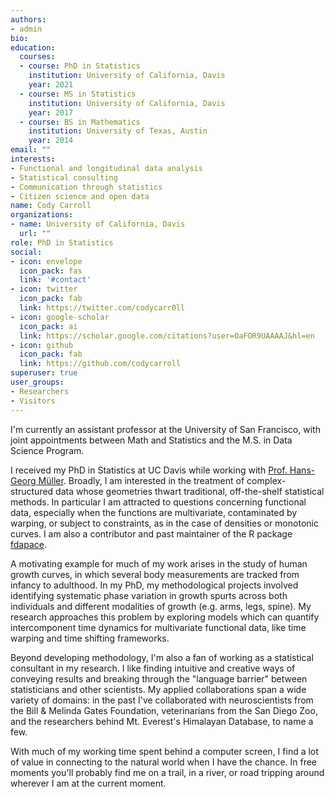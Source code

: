```yaml
---
authors:
- admin
bio:
education:
  courses:
  - course: PhD in Statistics 
    institution: University of California, Davis
    year: 2021
  - course: MS in Statistics
    institution: University of California, Davis 
    year: 2017
  - course: BS in Mathematics
    institution: University of Texas, Austin
    year: 2014
email: ""
interests:
- Functional and longitudinal data analysis
- Statistical consulting
- Communication through statistics
- Citizen science and open data
name: Cody Carroll
organizations:
- name: University of California, Davis
  url: ""
role: PhD in Statistics
social:
- icon: envelope
  icon_pack: fas
  link: '#contact'
- icon: twitter
  icon_pack: fab
  link: https://twitter.com/codycarr0ll
- icon: google-scholar
  icon_pack: ai
  link: https://scholar.google.com/citations?user=OaFOR9UAAAAJ&hl=en
- icon: github
  icon_pack: fab
  link: https://github.com/codycarroll
superuser: true
user_groups:
- Researchers
- Visitors
---
```


I'm currently an assistant professor at the University of San Francisco, with joint appointments between Math and Statistics and the M.S. in Data Science Program. 

I received my PhD in Statistics at UC Davis while working with [Prof. Hans-Georg Müller](https://anson.ucdavis.edu/~mueller/). Broadly, I am interested in the treatment of complex-structured data whose geometries thwart traditional, off-the-shelf statistical methods. In particular I am attracted to questions concerning functional data, especially when the functions are multivariate, contaminated by warping, or subject to constraints, as in the case of densities or monotonic curves. I am also a contributor and past maintainer of the R package [fdapace](https://cran.r-project.org/web/packages/fdapace/index.html). 

A motivating example for much of my work arises in the study of human growth curves, in which several body measurements are tracked from infancy to adulthood. In my PhD, my methodological projects involved identifying systematic phase variation in growth spurts across both individuals and different modalities of growth (e.g. arms, legs, spine). My research approaches this problem by exploring models which can quantify intercomponent time dynamics for multivariate functional data, like time warping and time shifting frameworks. 

Beyond developing methodology, I'm also a fan of working as a statistical consultant in my research. I like finding intuitive and creative ways of conveying results and breaking through the "language barrier" between statisticians and other scientists. My applied collaborations span a wide variety of domains: in the past I've collaborated with  neuroscientists from the Bill & Melinda Gates Foundation, veterinarians from the San Diego Zoo, and the researchers behind Mt. Everest's Himalayan Database, to name a few.

With much of my working time spent behind a computer screen, I find a lot of value in connecting to the natural world when I have the chance. In free moments you'll probably find me on a trail, in a river, or road tripping around wherever I am at the current moment.

<!--- Since coming to Davis I've become somewhat of an amateur naturalist and developed an interest in citizen science projects. --->


